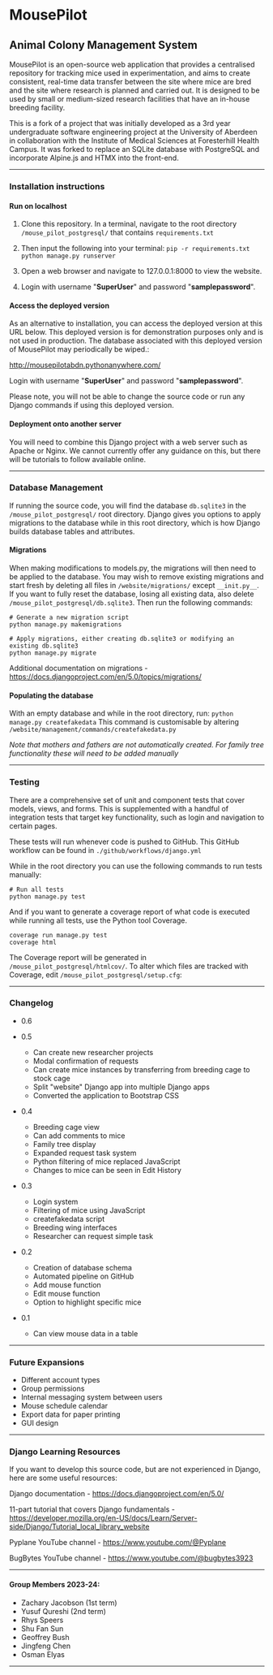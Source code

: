 # MousePilot
## Animal Colony Management System

MousePilot is an open-source web application that provides a centralised repository for tracking mice used in experimentation, and aims to create consistent, real-time data transfer between the site where mice are bred and the site where research is planned and carried out. It is designed to be used by small or medium-sized research facilities that have an in-house breeding facility.

This is a fork of a project that was initially developed as a 3rd year undergraduate software engineering project at the University of Aberdeen in collaboration with the Institute of Medical Sciences at Foresterhill Health Campus. It was forked to replace an SQLite database with PostgreSQL and incorporate Alpine.js and HTMX into the front-end.

---

### Installation instructions

#### Run on localhost

1. Clone this repository. In a terminal, navigate to the root directory ```/mouse_pilot_postgresql/``` that contains ```requirements.txt```

2. Then input the following into your terminal:
```pip -r requirements.txt```
```python manage.py runserver```

3. Open a web browser and navigate to 127.0.0.1:8000 to view the website.

4. Login with username "**SuperUser**" and password "**samplepassword**".

#### Access the deployed version
As an alternative to installation, you can access the deployed version at this URL below. This deployed version is for demonstration purposes only and is not used in production. The database associated with this deployed version of MousePilot may periodically be wiped.:

http://mousepilotabdn.pythonanywhere.com/ 

Login with username "**SuperUser**" and password "**samplepassword**". 

Please note, you will not be able to change the source code or run any Django commands if using this deployed version.  

#### Deployment onto another server

You will need to combine this Django project with a web server such as Apache or Nginx. We cannot currently offer any guidance on this, but there will be tutorials to follow available online.

---

### Database Management

If running the source code, you will find the database ```db.sqlite3```  in the ```/mouse_pilot_postgresql/``` root directory. Django gives you options to apply migrations to the database while in this root directory, which is how Django builds database tables and attributes.

#### Migrations

When making modifications to models.py, the migrations will then need to be applied to the database. You may wish to remove existing migrations and start fresh by deleting all files in ```/website/migrations/``` except ```__init.py__```. If you want to fully reset the database, losing all existing data, also delete ```/mouse_pilot_postgresql/db.sqlite3```. Then run the following commands:
```
# Generate a new migration script
python manage.py makemigrations

# Apply migrations, either creating db.sqlite3 or modifying an existing db.sqlite3
python manage.py migrate
```
Additional documentation on migrations - https://docs.djangoproject.com/en/5.0/topics/migrations/

#### Populating the database
With an empty database and while in the root directory, run:
```python manage.py createfakedata```
This command is customisable by altering ```/website/management/commands/createfakedata.py```

*Note that mothers and fathers are not automatically created. For family tree functionality these will need to be added manually*

--- 

### Testing

There are a comprehensive set of unit and component tests that cover models, views, and forms. This is supplemented with a handful of integration tests that target key functionality, such as login and navigation to certain pages.

These tests will run whenever code is pushed to GitHub. This GitHub workflow can be found in ```./github/workflows/django.yml```

While in the root directory you can use the following commands to run tests manually:

```
# Run all tests
python manage.py test
```

And if you want to generate a coverage report of what code is executed while running all tests, use the Python tool Coverage.
```
coverage run manage.py test
coverage html
```
 The Coverage report will be generated in ```/mouse_pilot_postgresql/htmlcov/```. To alter which files are tracked with Coverage, edit ```/mouse_pilot_postgresql/setup.cfg```:

---

### Changelog

- 0.6

- 0.5
  - Can create new researcher projects
  - Modal confirmation of requests
  - Can create mice instances by transferring from breeding cage to stock cage
  - Split "website" Django app into multiple Django apps
  - Converted the application to Bootstrap CSS
- 0.4
  - Breeding cage view
  - Can add comments to mice
  - Family tree display
  - Expanded request task system
  - Python filtering of mice replaced JavaScript
  - Changes to mice can be seen in Edit History
- 0.3
  - Login system
  - Filtering of mice using JavaScript
  - createfakedata script
  - Breeding wing interfaces
  - Researcher can request simple task
- 0.2
  - Creation of database schema
  - Automated pipeline on GitHub
  - Add mouse function
  - Edit mouse function
  - Option to highlight specific mice
- 0.1
  - Can view mouse data in a table
---
### Future Expansions

- Different account types
- Group permissions
- Internal messaging system between users
- Mouse schedule calendar
- Export data for paper printing
- GUI design

---

### Django Learning Resources

If you want to develop this source code, but are not experienced in Django, here are some useful resources:

Django documentation - https://docs.djangoproject.com/en/5.0/

11-part tutorial that covers Django fundamentals - https://developer.mozilla.org/en-US/docs/Learn/Server-side/Django/Tutorial_local_library_website

Pyplane YouTube channel - https://www.youtube.com/@Pyplane

BugBytes YouTube channel - https://www.youtube.com/@bugbytes3923

---
#### Group Members 2023-24:

- Zachary Jacobson (1st term)
- Yusuf Qureshi (2nd term)
- Rhys Speers
- Shu Fan Sun
- Geoffrey Bush
- Jingfeng Chen
- Osman Elyas

---